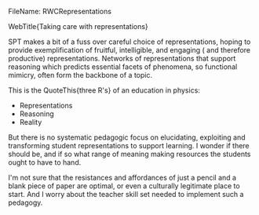 FileName: RWCRepresentations

WebTitle{Taking care with representations}

SPT makes a bit of a fuss over careful choice of representations, hoping to provide exemplification of fruitful, intelligible, and engaging ( and therefore productive) representations. Networks of representations that support reasoning which predicts essential facets of phenomena, so functional mimicry, often form the backbone of a topic.

This is the QuoteThis{three R's} of an education in physics:

- Representations
- Reasoning
- Reality

But there is no systematic pedagogic focus on elucidating, exploiting and transforming student representations to support learning. I wonder if there should be, and if so what range of meaning making resources the students ought to have to hand.

I'm not sure that the resistances and affordances of just a pencil and a blank piece of paper are optimal, or even a culturally legitimate place to start. And I worry about the teacher skill set needed to implement such a pedagogy.
